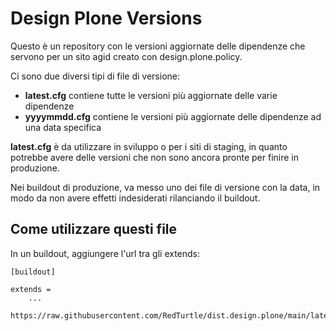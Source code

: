 # Design Plone Versions

Questo è un repository con le versioni aggiornate delle dipendenze che servono per un sito agid creato con design.plone.policy.

Ci sono due diversi tipi di file di versione:

- **latest.cfg** contiene tutte le versioni più aggiornate delle varie dipendenze
- **yyyymmdd.cfg** contiene le versioni più aggiornate delle dipendenze ad una data specifica

__latest.cfg__ è da utilizzare in sviluppo o per i siti di staging, in quanto potrebbe avere delle versioni che non sono ancora pronte per finire in produzione.

Nei buildout di produzione, va messo uno dei file di versione con la data, in modo da non avere effetti indesiderati rilanciando il buildout.

## Come utilizzare questi file

In un buildout, aggiungere l'url tra gli extends:

```
[buildout]

extends =
    ...
    https://raw.githubusercontent.com/RedTurtle/dist.design.plone/main/latest.cfg
```


